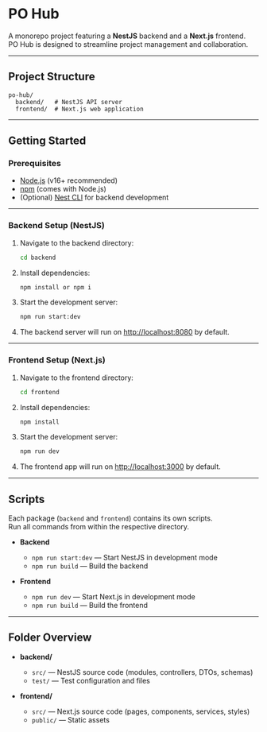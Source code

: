 # PO Hub

A monorepo project featuring a **NestJS** backend and a **Next.js** frontend.  
PO Hub is designed to streamline project management and collaboration.

---

## Project Structure

```
po-hub/
  backend/   # NestJS API server
  frontend/  # Next.js web application
```

---

## Getting Started

### Prerequisites

- [Node.js](https://nodejs.org/) (v16+ recommended)
- [npm](https://www.npmjs.com/) (comes with Node.js)
- (Optional) [Nest CLI](https://docs.nestjs.com/cli/overview) for backend development

---

### Backend Setup (NestJS)

1. Navigate to the backend directory:
    ```bash
    cd backend
    ```

2. Install dependencies:
    ```bash
    npm install or npm i
    ```

3. Start the development server:
    ```bash
    npm run start:dev
    ```

4. The backend server will run on [http://localhost:8080](http://localhost:8080) by default.

---

### Frontend Setup (Next.js)

1. Navigate to the frontend directory:
    ```bash
    cd frontend
    ```

2. Install dependencies:
    ```bash
    npm install
    ```

3. Start the development server:
    ```bash
    npm run dev
    ```

4. The frontend app will run on [http://localhost:3000](http://localhost:3000) by default.

---

## Scripts

Each package (`backend` and `frontend`) contains its own scripts.  
Run all commands from within the respective directory.

- **Backend**
  - `npm run start:dev` — Start NestJS in development mode
  - `npm run build` — Build the backend

- **Frontend**
  - `npm run dev` — Start Next.js in development mode
  - `npm run build` — Build the frontend

---

## Folder Overview

- **backend/**
  - `src/` — NestJS source code (modules, controllers, DTOs, schemas)
  - `test/` — Test configuration and files

- **frontend/**
  - `src/` — Next.js source code (pages, components, services, styles)
  - `public/` — Static assets
